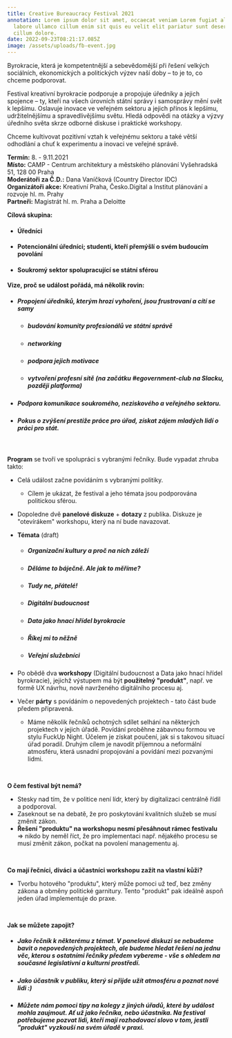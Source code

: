 ```yaml
---
title: Creative Bureaucracy Festival 2021
annotation: Lorem ipsum dolor sit amet, occaecat veniam Lorem fugiat aliqua
  labore ullamco cillum enim sit quis eu velit elit pariatur sunt deserunt ut
  cillum dolore.
date: 2022-09-23T08:21:17.085Z
image: /assets/uploads/fb-event.jpg
---
```

<!--StartFragment-->

Byrokracie, která je kompetentnější a sebevědomější při řešení velkých sociálních, ekonomických a politických výzev naší doby – to je to, co chceme podporovat.

Festival kreativní byrokracie podporuje a propojuje úředníky a jejich spojence – ty, kteří na všech úrovních státní správy i samosprávy mění svět k lepšímu. Oslavuje inovace ve veřejném sektoru a jejich přínos k lepšímu, udržitelnějšímu a spravedlivějšímu světu. Hledá odpovědi na otázky a výzvy úředního světa skrze odborné diskuse i praktické workshopy.

Chceme kultivovat pozitivní vztah k veřejnému sektoru a také větší odhodlání a chuť k experimentu a inovaci ve veřejné správě.

<!--EndFragment-->

<!--StartFragment-->

**Termín:** 8. - 9.11.2021\
**Místo:** CAMP - Centrum architektury a městského plánování Vyšehradská 51, 128 00 Praha<br>**Moderátoři za Č.D.:** Dana Vaníčková (Country Director IDC)<br>**Organizátoři akce:** Kreativní Praha, Česko.Digital a Institut plánování a rozvoje hl. m. Prahy<br>**Partneři:** Magistrát hl. m. Praha a Deloitte

**Cílová skupina:**

* #### Úředníci
* #### Potencionální úředníci; studenti, kteří přemýšlí o svém budoucím povolání
* #### Soukromý sektor spolupracující se státní sférou

<!--EndFragment-->

<!--StartFragment-->

**Vize, proč se událost pořádá, má několik rovin:**

* ##### Propojení úředníků, kterým hrozí vyhoření, jsou frustrovaní a cítí se samy 

  * ##### budování komunity profesionálů ve státní správě
  * ##### networking
  * ##### podpora jejich motivace
  * ##### vytvoření profesní sítě (na začátku #egovernment-club na Slacku, později platforma)
* ##### Podpora komunikace soukromého, neziskového a veřejného sektoru.
* ##### Pokus o zvýšení prestiže práce pro úřad, získat zájem mladých lidí o práci pro stát.

 

**Program** se tvoří ve spolupráci s vybranými řečníky. Bude vypadat zhruba takto:

* Celá událost začne povídáním s vybranými politiky.

  * Cílem je ukázat, že festival a jeho témata jsou podporována politickou sférou.
* Dopoledne dvě **panelové diskuze** + **dotazy** z publika. Diskuze je "otevírákem" workshopu, který na ní bude navazovat.
* **Témata** (draft)

  * ##### Organizační kultury a proč na nich záleží
  * ##### Děláme to báječně. Ale jak to měříme?
  * ##### Tudy ne, přátelé!
  * ##### **Digitální budoucnost**
  * ##### **Data jako hnací hřídel byrokracie**
  * ##### Říkej mi to něžně
  * ##### Veřejní služebníci
* Po obědě dva **workshopy** (Digitální budoucnost a Data jako hnací hřídel byrokracie), jejichž výstupem má být **použitelný "produkt"**, např. ve formě UX návrhu, nově navrženého digitálního procesu aj.
* Večer **párty** s povídáním o nepovedených projektech - tato část bude předem připravená.

  * Máme několik řečníků ochotných sdílet selhání na některých projektech v jejich úřadě. Povídání proběhne zábavnou formou ve stylu FuckUp Night. Účelem je získat poučení, jak si s takovou situací úřad poradil. Druhým cílem je navodit příjemnou a neformální atmosféru, která usnadní propojování a povídání mezi pozvanými lidmi.

 

**O čem festival být nemá?**

* Stesky nad tím, že v politice není lídr, který by digitalizaci centrálně řídil a podporoval.
* Zaseknout se na debatě, že pro poskytování kvalitních služeb se musí změnit zákon.
* **Řešení "produktu" na workshopu nesmí přesáhnout rámec festivalu** => nikdo by neměl říct, že pro implementaci např. nějakého procesu se musí změnit zákon, počkat na povolení managementu aj.

 

**Co mají řečníci, diváci a účastníci workshopu zažít na vlastní kůži?**

* Tvorbu hotového "produktu", který může pomoci už teď, bez změny zákona a obměny politické garnitury. Tento "produkt" pak ideálně aspoň jeden úřad implementuje do praxe.

 

**Jak se můžete zapojit?**

* ##### Jako **řečník** k některému z témat. V panelové diskuzi se nebudeme bavit o nepovedených projektech, ale budeme hledat řešení na jednu věc, kterou s ostatními řečníky předem vybereme - vše **s ohledem na současné legislativní a kulturní prostředí**.
* ##### Jako **účastník** v publiku, který si přijde užít atmosféru a poznat nové lidi :)
* ##### Můžete nám pomoci **tipy** na kolegy z jiných úřadů, které by událost mohla zaujmout. Ať už jako řečníka, nebo účastníka. Na festival potřebujeme pozvat lidi, kteří mají rozhodovací slovo v tom, jestli "produkt" vyzkouší na svém úřadě v praxi.

<!--EndFragment-->